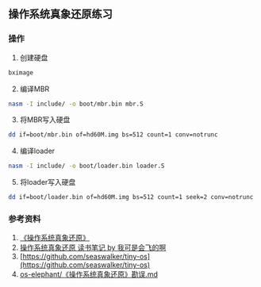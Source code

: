 
## 操作系统真象还原练习

### 操作

1. 创建硬盘
```bash
bximage
```
2. 编译MBR
```bash
nasm -I include/ -o boot/mbr.bin mbr.S
```
3. 将MBR写入硬盘
```bash
dd if=boot/mbr.bin of=hd60M.img bs=512 count=1 conv=notrunc
```

4. 编译loader
```bash
nasm -I include/ -o boot/loader.bin loader.S
```

5. 将loader写入硬盘
```bash
dd if=boot/loader.bin of=hd60M.img bs=512 count=1 seek=2 conv=notrunc
```

### 参考资料

1. [《操作系统真象还原》](https://github.com/yifengyou/os-elephant)
2. [操作系统真象还原 读书笔记 by 我可是会飞的啊](https://www.kn0sky.com/tags/%E6%93%8D%E4%BD%9C%E7%B3%BB%E7%BB%9F%E7%9C%9F%E8%B1%A1%E8%BF%98%E5%8E%9F)
3. [https://github.com/seaswalker/tiny-os](https://github.com/seaswalker/tiny-os)
4. [os-elephant/《操作系统真象还原》勘误.md](https://github.com/yifengyou/os-elephant/blob/master/doc/%E3%80%8A%E6%93%8D%E4%BD%9C%E7%B3%BB%E7%BB%9F%E7%9C%9F%E8%B1%A1%E8%BF%98%E5%8E%9F%E3%80%8B%E5%8B%98%E8%AF%AF.md)